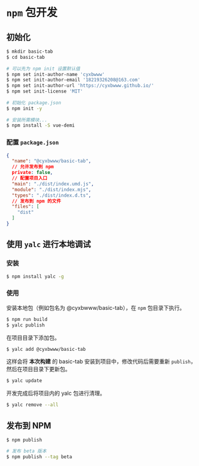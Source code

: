 # `npm` 包开发

## 初始化

``` sh
$ mkdir basic-tab
$ cd basic-tab
 
# 可以先为 npm init 设置默认值
$ npm set init-author-name 'cyxbwww'
$ npm set init-author-email '18219326208@163.com'
$ npm set init-author-url 'https://cyxbwww.github.io/'
$ npm set init-license 'MIT'
 
# 初始化 package.json
$ npm init -y
 
# 安装所需模块...
$ npm install -S vue-demi
```

### 配置 `package.json`

``` json
{
  "name": "@cyxbwww/basic-tab",
  // 允许发布到 npm
  private: false,
  // 配置项目入口
  "main": "./dist/index.umd.js",
  "module": "./dist/index.mjs",
  "types": "./dist/index.d.ts",
  // 发布到 npm 的文件
  "files": [
    "dist"
  ]
}
```

## 使用 `yalc` 进行本地调试

### 安装

``` sh
$ npm install yalc -g
```

### 使用

安装本地包（例如包名为 @cyxbwww/basic-tab），在 `npm` 包目录下执行。

``` sh
$ npm run build
$ yalc publish
```

在项目目录下添加包。

``` sh
$ yalc add @cyxbwww/basic-tab
```

这样会将 **本次构建** 的 basic-tab 安装到项目中，修改代码后需要重新 `publish`，然后在项目目录下更新包。

``` sh
$ yalc update
```

开发完成后将项目内的 yalc 包进行清理。

``` sh
$ yalc remove --all
```

## 发布到 NPM

``` sh
$ npm publish

# 发布 beta 版本
$ npm publish --tag beta
```

